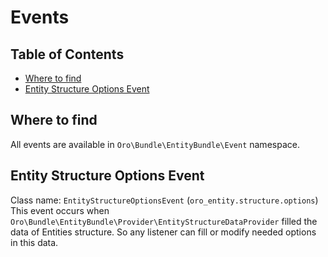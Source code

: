 Events
======

Table of Contents
-----------------
 - [Where to find](#where-to-find)
 - [Entity Structure Options Event](#entity-structure-options-event)

Where to find
-------------
All events are available in `Oro\Bundle\EntityBundle\Event` namespace.

Entity Structure Options Event
------------------------------
Class name: `EntityStructureOptionsEvent` (`oro_entity.structure.options`)
This event occurs when `Oro\Bundle\EntityBundle\Provider\EntityStructureDataProvider` filled the data of Entities
structure. So any listener can fill or modify needed options in this data.
